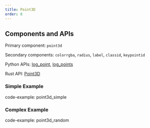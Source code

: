 ```yaml
---
title: Point3D
order: 8
---
```

## Components and APIs
Primary component: `point3d`

Secondary components: `colorrgba`, `radius`, `label`, `classid`, `keypointid`

Python APIs: [log_point](https://ref.rerun.io/docs/python/latest/common/spatial_primitives/#rerun.log_point), [log_points](https://ref.rerun.io/docs/python/latest/common/spatial_primitives/#rerun.log_points)

Rust API: [Point3D](https://docs.rs/rerun/latest/rerun/components/struct.Point3D.html)

### Simple Example
code-example: point3d_simple

### Complex Example
code-example: point3d_random
